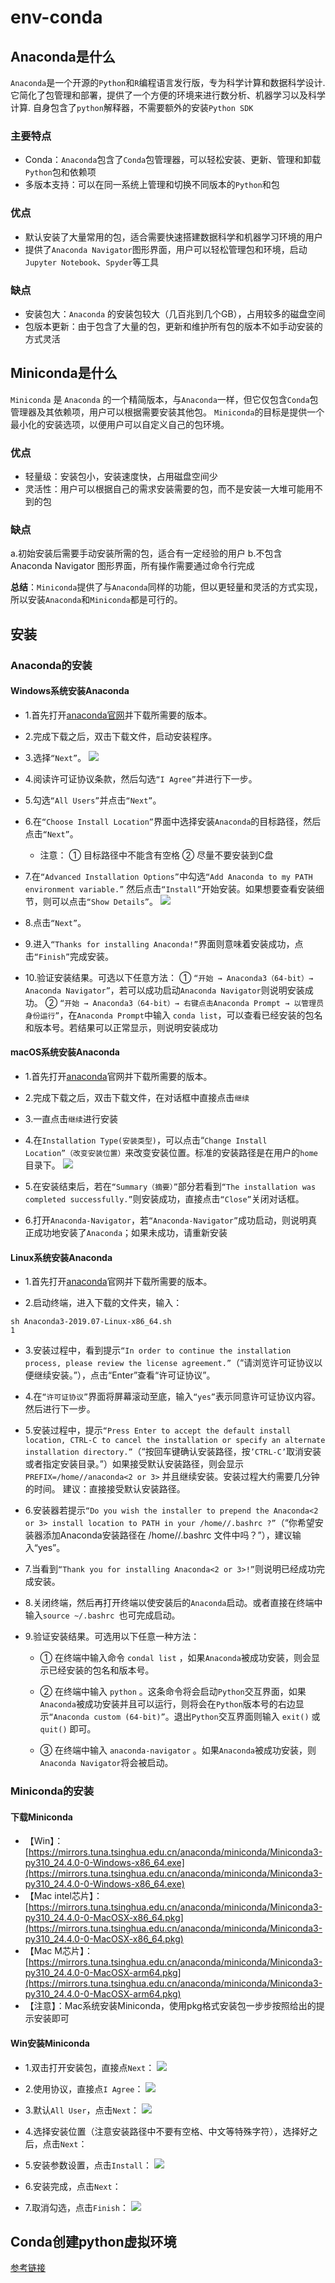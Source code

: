 # env-conda

## Anaconda是什么

`Anaconda`是一个开源的`Python`和`R`编程语言发行版，专为科学计算和数据科学设计.
它简化了包管理和部署，提供了一个方便的环境来进行数分析、机器学习以及科学计算.
自身包含了`python`解释器，不需要额外的安装`Python SDK`

### 主要特点
- Conda：`Anaconda`包含了`Conda`包管理器，可以轻松安装、更新、管理和卸载`Python`包和依赖项
- 多版本支持：可以在同一系统上管理和切换不同版本的`Python`和包

### 优点
- 默认安装了大量常用的包，适合需要快速搭建数据科学和机器学习环境的用户
- 提供了`Anaconda Navigator`图形界面，用户可以轻松管理包和环境，启动`Jupyter Notebook`、`Spyder`等工具

### 缺点
- 安装包大：`Anaconda` 的安装包较大（几百兆到几个GB），占用较多的磁盘空间
- 包版本更新：由于包含了大量的包，更新和维护所有包的版本不如手动安装的方式灵活

## Miniconda是什么
`Miniconda` 是 `Anaconda` 的一个精简版本，与`Anaconda`一样，但它仅包含`Conda`包管理器及其依赖项，用户可以根据需要安装其他包。
`Miniconda`的目标是提供一个最小化的安装选项，以便用户可以自定义自己的包环境。

### 优点
- 轻量级：安装包小，安装速度快，占用磁盘空间少
- 灵活性：用户可以根据自己的需求安装需要的包，而不是安装一大堆可能用不到的包

### 缺点
a.初始安装后需要手动安装所需的包，适合有一定经验的用户
b.不包含 Anaconda Navigator 图形界面，所有操作需要通过命令行完成

**总结**：`Miniconda`提供了与`Anaconda`同样的功能，但以更轻量和灵活的方式实现，所以安装`Anaconda`和`Miniconda`都是可行的。


## 安装
### Anaconda的安装
#### Windows系统安装Anaconda
- 1.首先打开[anaconda官网](https://www.anaconda.com/)并下载所需要的版本。

- 2.完成下载之后，双击下载文件，启动安装程序。

- 3.选择`“Next”`。
    ![](./image/1.png)

- 4.阅读许可证协议条款，然后勾选`“I Agree”`并进行下一步。

- 5.勾选`“All Users”`并点击`“Next”`。

- 6.在`“Choose Install Location”`界面中选择安装`Anaconda`的目标路径，然后点击`“Next”`。
   - 注意：
    ① 目标路径中不能含有空格
    ② 尽量不要安装到C盘

- 7.在`“Advanced Installation Options”`中勾选`“Add Anaconda to my PATH environment variable.”`
然后点击`“Install”`开始安装。如果想要查看安装细节，则可以点击`“Show Details”`。
![](./image/2.png)

- 8.点击`“Next”`。

- 9.进入`“Thanks for installing Anaconda!”`界面则意味着安装成功，点击`“Finish”`完成安装。

- 10.验证安装结果。可选以下任意方法：
① `“开始 → Anaconda3（64-bit）→ Anaconda Navigator”`，若可以成功启动`Anaconda Navigator`则说明安装成功。
② `“开始 → Anaconda3（64-bit）→ 右键点击Anaconda Prompt → 以管理员身份运行”`，在`Anaconda Prompt`中输入 `conda list`，可以查看已经安装的包名和版本号。若结果可以正常显示，则说明安装成功


#### macOS系统安装Anaconda

- 1.首先打开[anaconda](https://www.anaconda.com/)官网并下载所需要的版本。

- 2.完成下载之后，双击下载文件，在对话框中直接点击`继续`

- 3.一直点击`继续`进行安装

- 4.在`Installation Type(安装类型)`，可以点击“`Change Install Location”（改变安装位置）`来改变安装位置。标准的安装路径是在用户的`home`目录下。
![](./image/3.png)

- 5.在安装结束后，若在`“Summary（摘要）”`部分若看到`“The installation was completed successfully.”`则安装成功，直接点击`“Close”`关闭对话框。

- 6.打开`Anaconda-Navigator`，若`“Anaconda-Navigator”`成功启动，则说明真正成功地安装了`Anaconda`；如果未成功，请重新安装


#### Linux系统安装Anaconda

- 1.首先打开[anaconda](https://www.anaconda.com/)官网并下载所需要的版本。

- 2.启动终端，进入下载的文件夹，输入：

```
sh Anaconda3-2019.07-Linux-x86_64.sh
1
```

- 3.安装过程中，看到提示`“In order to continue the installation process, please review the license agreement.”`（“请浏览许可证协议以便继续安装。”），点击“Enter”查看“许可证协议”。

- 4.在`“许可证协议”`界面将屏幕滚动至底，输入`“yes”`表示同意许可证协议内容。然后进行下一步。

- 5.安装过程中，提示`“Press Enter to accept the default install location, CTRL-C to cancel the installation or specify an alternate installation directory.”`（“按回车键确认安装路径，按`’CTRL-C’`取消安装或者指定安装目录。”）如果接受默认安装路径，则会显示 `PREFIX=/home//anaconda<2 or 3>` 并且继续安装。安装过程大约需要几分钟的时间。
建议：直接接受默认安装路径。

- 6.安装器若提示`“Do you wish the installer to prepend the Anaconda<2 or 3> install location to PATH in your /home//.bashrc ?”`（“你希望安装器添加Anaconda安装路径在 /home//.bashrc 文件中吗？”），建议输入“yes”。

- 7.当看到`“Thank you for installing Anaconda<2 or 3>!”`则说明已经成功完成安装。

- 8.关闭终端，然后再打开终端以使安装后的`Anaconda`启动。或者直接在终端中输入`source ~/.bashrc `也可完成启动。

- 9.验证安装结果。可选用以下任意一种方法：

    - ① 在终端中输入命令 `condal list` ，如果`Anaconda`被成功安装，则会显示已经安装的包名和版本号。

    - ② 在终端中输入 `python` 。这条命令将会启动`Python`交互界面，如果`Anaconda`被成功安装并且可以运行，则将会在`Python`版本号的右边显示`“Anaconda custom (64-bit)”`。退出`Python`交互界面则输入 `exit()` 或 `quit()` 即可。

    - ③ 在终端中输入 `anaconda-navigator` 。如果`Anaconda`被成功安装，则`Anaconda Navigator`将会被启动。

### Miniconda的安装

#### 下载Miniconda

- 【Win】：[https://mirrors.tuna.tsinghua.edu.cn/anaconda/miniconda/Miniconda3-py310_24.4.0-0-Windows-x86_64.exe](https://mirrors.tuna.tsinghua.edu.cn/anaconda/miniconda/Miniconda3-py310_24.4.0-0-Windows-x86_64.exe)
- 【Mac intel芯片】：[https://mirrors.tuna.tsinghua.edu.cn/anaconda/miniconda/Miniconda3-py310_24.4.0-0-MacOSX-x86_64.pkg](https://mirrors.tuna.tsinghua.edu.cn/anaconda/miniconda/Miniconda3-py310_24.4.0-0-MacOSX-x86_64.pkg)
- 【Mac M芯片】：[https://mirrors.tuna.tsinghua.edu.cn/anaconda/miniconda/Miniconda3-py310_24.4.0-0-MacOSX-arm64.pkg](https://mirrors.tuna.tsinghua.edu.cn/anaconda/miniconda/Miniconda3-py310_24.4.0-0-MacOSX-arm64.pkg)
- 【注意】：Mac系统安装Miniconda，使用pkg格式安装包一步步按照给出的提示安装即可

#### Win安装Miniconda

- 1.双击打开安装包，直接点`Next`：
![](./image/4.png)

- 2.使用协议，直接点`I Agree`：
![](./image/5.png)

- 3.默认`All User`，点击`Next`：
![](./image/6.png)

- 4.选择安装位置（注意安装路径中不要有空格、中文等特殊字符），选择好之后，点击`Next`：

- 5.安装参数设置，点击`Install`：
![](./image/7.png)

- 6.安装完成，点击`Next`：

- 7.取消勾选，点击`Finish`：
![](./image/8.png)


## Conda创建python虚拟环境

[参考链接](https://note.youdao.com/ynoteshare/index.html?id=9946c5c95f5ecd930b56591cc883ca3e&type=note&_time=1728614148936)

